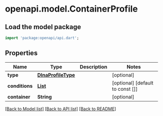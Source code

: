 # openapi.model.ContainerProfile

## Load the model package
```dart
import 'package:openapi/api.dart';
```

## Properties
Name | Type | Description | Notes
------------ | ------------- | ------------- | -------------
**type** | [**DlnaProfileType**](DlnaProfileType.md) |  | [optional] 
**conditions** | [**List<ProfileCondition>**](ProfileCondition.md) |  | [optional] [default to const []]
**container** | **String** |  | [optional] 

[[Back to Model list]](../README.md#documentation-for-models) [[Back to API list]](../README.md#documentation-for-api-endpoints) [[Back to README]](../README.md)


